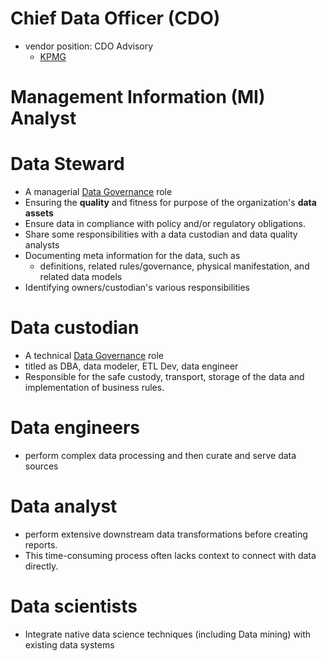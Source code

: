 # Chief Data Officer (CDO)
- vendor position: CDO Advisory 
  - [KPMG](https://kpmg.com/de/en/home/services/advisory/consulting/services/digital-lighthouse/cdo-advisory.html)
 
# Management Information (MI) Analyst


# Data Steward
- A managerial [Data Governance](https://github.com/davidkhala/data/tree/main/governance) role
- Ensuring the **quality** and fitness for purpose of the organization's **data assets**
- Ensure data in compliance with policy and/or regulatory obligations.
- Share some responsibilities with a data custodian and data quality analysts
- Documenting meta information for the data, such as
  - definitions, related rules/governance, physical manifestation, and related data models
- Identifying owners/custodian's various responsibilities
# Data custodian
- A technical [Data Governance](https://github.com/davidkhala/data/tree/main/governance) role
- titled as DBA, data modeler, ETL Dev, data engineer
- Responsible for the safe custody, transport, storage of the data and implementation of business rules.

# Data engineers
- perform complex data processing and then curate and serve data sources
# Data analyst
- perform extensive downstream data transformations before creating reports.
- This time-consuming process often lacks context to connect with data directly.
# Data scientists
- Integrate native data science techniques (including Data mining) with existing data systems
